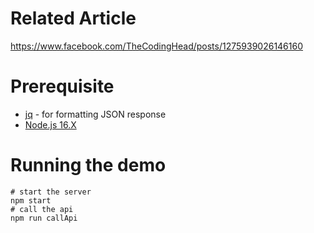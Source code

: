 # Related Article
https://www.facebook.com/TheCodingHead/posts/1275939026146160

# Prerequisite

- [jq](https://stedolan.github.io/jq/download/) - for formatting JSON response
- [Node.js 16.X](https://nodejs.org/en/)

# Running the demo
```shell
# start the server
npm start
# call the api
npm run callApi
```
